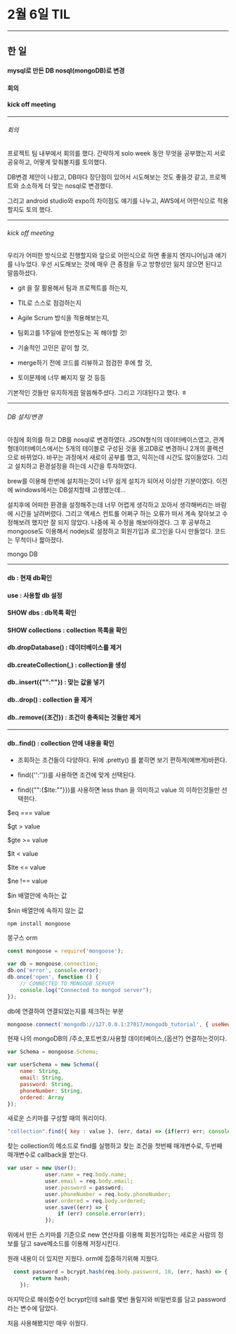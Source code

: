 # 2월 6일 TIL

------

## 한 일

#### mysql로 만든 DB nosql(mongoDB)로 변경

#### 회의

#### kick off meeting

------

###### 회의

프로젝트 팀 내부에서 회의를 했다. 간략하게 solo week 동안 무엇을 공부했는지 서로 공유하고, 어떻게 맞춰볼지를 토의했다.

DB변경 제안이 나왔고, DB마다 장단점이 있어서 시도해보는 것도 좋을것 같고, 프로젝트와 소소하게 더 맞는 nosql로 변경했다.

그리고 android studio와 expo의 차이점도 얘기를 나누고, AWS에서 어떤식으로 적용할지도 토의 했다.

-----

###### kick off meeting

우리가 어떠한 방식으로 진행할지와 앞으로 어떤식으로 하면 좋을지 엔지니어님과 얘기를 나누었다. 우선 시도해보는 것에 매우 큰 중점을 두고 방향성만 잃지 않으면 된다고 말씀하셨다. 

- git 을 잘 활용해서 팀과 프로젝트를 하는지,

- TIL로 스스로 점검하는지

- Agile Scrum 방식을 적용해보는지,

- 팀회고를 1주일에 한번정도는 꼭 해야할 것!

- 기술적인 고민은 같이 할 것, 

- merge하기 전에 코드를 리뷰하고 점검한 후에 할 것, 

- 토이문제에 너무 빠지지 말 것 등등

기본적인 것들만 유지하게끔 말씀해주셨다. 그리고 기대된다고 했다. ㅎ 

------

###### DB 설치/변경

아침에 회의를 하고 DB를 nosql로 변경하였다. JSON형식의 데이터베이스였고, 관계형데이터베이스에서는 5개의 테이블로 구성된 것을 몽고DB로 변경하니 2개의 콜렉션으로 바뀌었다. 바꾸는 과정에서 새로이 공부를 했고, 익히는데 시간도 많이들었다. 그리고 설치하고 환경설정을 하는데 시간을 투자하였다.

brew를 이용해 한번에 설치하는것이 너무 쉽게 설치가 되어서 이상한 기분이였다.  이전에 windows에서는 DB설치할때 고생했는데...

설치후에 어떠한 환경을 설정해주는데 너무 어렵게 생각하고 꼬아서 생각해버리는 바람에 시간을 날려버렸다. 그리고 액세스 컨트롤 어쩌구 하는 오류가 떠서 계속 찾아보고 수정해보려 했지만 잘 되지 않았다. 나중에 꼭 수정을 해보아야겠다. 그 후 공부하고 mongoose도 이용해서 nodejs로 설정하고 회원가입과 로그인을 다시 만들었다. 코드는 무척이나 짧아졌다.

mongo DB

------

#### db : 현재 db확인

#### use <database> : 사용할 db 설정

#### SHOW dbs : db목록 확인

#### SHOW collections : collection 목록을 확인

#### db.dropDatabase() : 데이터베이스를 제거

#### db.createCollection(<name>,<options>) : collection을 생성

#### db.<collection>.insert({"<key>":"<value>"}) : 맞는 값을 넣기

#### db.<collection>.drop() : collection 을 제거

#### db.<collection>.remove({조건}) : 조건이 충족되는 것들만 제거

------

#### db.<collection>.find() : collection 안에 내용을 확인

- 조회하는 조건들이 다양하다. 뒤에 .pretty() 를 붙히면 보기 편하게(예쁘게)바뀐다.

- find({'<key>':'<value>'})를 사용하면 조건에 맞게 선택된다.

- find({"<key>":{$lte:"<value>"}})를 사용하면 less than 을 의미하고 value 의 이하인것들만 선택한다.

$eq === value

$gt > value

$gte >= value

$lt < value

$lte <= value

$ne !== value

$in 배열안에 속하는 값

$nin 배열안에 속하지 않는 값

```
npm install mongoose
```
몽구스 orm

```javascript
const mongoose = require('mongoose');
```
```javascript
var db = mongoose.connection;
db.on('error', console.error);
db.once('open', function () {
    // CONNECTED TO MONGODB SERVER
    console.log("Connected to mongod server");
});
```
db에 연결하여 연결되었는지를 체크하는 부분

```javascript
mongoose.connect('mongodb://127.0.0.1:27017/mongodb_tutorial', { useNewUrlParser: true });
```
현재 나의 mongoDB의 /주소,포트번호/사용할 데이터베이스,{옵션?} 연결하는것이다.

```javascript
var Schema = mongoose.Schema;

var userSchema = new Schema({
    name: String,
    email: String,
    password: String,
    phoneNumber: String,
    ordered: Array
});

```

새로운 스키마를 구성할 때의 쿼리이다.

```javascript
"collection".find({ key : value }, (err, data) => {if(err) err; console.log(data)})
```

찾는 collection의 메소드로 find를 실행하고 찾는 조건을 첫번째 매개변수로, 두번째 매개변수로 callback을 받는다.

```javascript
var user = new User();
            user.name = req.body.name;
            user.email = req.body.email;
            user.password = password;
            user.phoneNumber = req.body.phoneNumber;
            user.ordered = req.body.ordered;
            user.save((err) => {
                if (err) console.error(err);
            });
```

위에서 만든 스키마를 기준으로 new 연산자를 이용해 회원가입하는 새로운 사람의 정보를 담고 save메소드를 이용해 저장시킨다.

원래 내용이 더 있지만 지웠다. orm에 집중하기위해 지웠다.

```javascript
  const password = bcrypt.hash(req.body.password, 10, (err, hash) => {
        return hash;
    });
```

마지막으로 해쉬함수인 bcrypt인데 salt를 몇번 돌릴지와 비밀번호를 담고 password라는 변수에 담았다.

처음 사용해봤지만 매우 쉬웠다.

